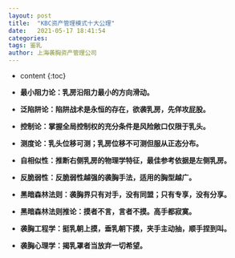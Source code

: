 ```yaml
---
layout: post
title:  "KBC资产管理模式十大公理"
date:   2021-05-17 18:41:54
categories: 
tags: 鉴乳
author: 上海袭胸资产管理公司
---
```


* content
{:toc}

* **最小阻力论：乳房沿阻力最小的方向滑动。**
* **泛陷阱论：陷阱战术是永恒的存在，欲袭乳房，先佯攻屁股。**
* **控制论：掌握全局控制权的充分条件是风险敞口仅限于乳头。**
* **测度论：乳头位移可测；乳房位移不可测但服从正态分布。**
* **自相似性：推断右侧乳房的物理学特征，最佳参考依据是左侧乳房。**
* **反脆弱性：反脆弱性越强的袭胸手法，适用的胸型越广。**
* **黑暗森林法则：袭胸界只有对手，没有同盟；只有专享，没有分享。**
* **黑暗森林法则推论：摸者不言，言者不摸。高手都寂寞。**
* **袭胸工程学：挺乳朝上摸，垂乳朝下摸，夹手主动抽，顺手捏到叫。**
* **袭胸心理学：揭乳罩者当放弃一切希望。**
